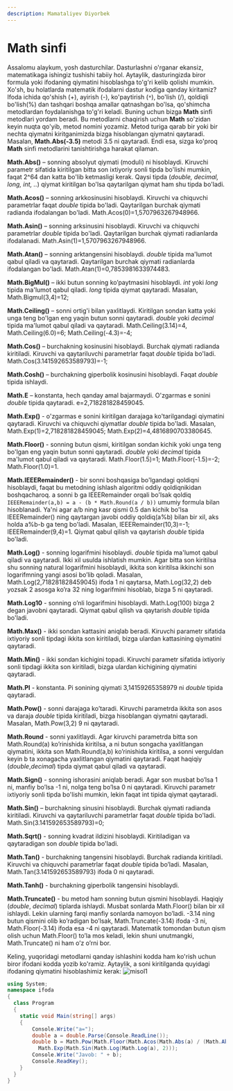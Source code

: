 ```yaml
---
description: Mamataliyev Diyorbek
---
```


# Math sinfi

Assalomu alaykum, yosh dasturchilar. Dasturlashni o'rganar ekansiz, matematikaga ishingiz tushishi tabiiy hol. Aytaylik, dasturingizda biror formula yoki ifodaning qiymatini hisoblashga to'g'ri kelib qolishi mumkin. Xo'sh, bu holatlarda matematik ifodalarni dastur kodiga qanday kiritamiz? Ifoda ichida qo'shish (+), ayirish (-), ko'paytirish (`*`), bo'lish (/), qoldiqli bo'lish(%) dan tashqari boshqa amallar qatnashgan bo'lsa, qo'shimcha metodlardan foydalanishga to'g'ri keladi. Buning uchun bizga **Math** sinfi metodlari yordam beradi. Bu metodlarni chaqirish uchun **Math** so'zidan keyin nuqta qo'yib, metod nomini yozamiz. Metod turiga qarab bir yoki bir nechta qiymatni kiritganimizda bizga hisoblangan qiymatni qaytaradi. Masalan, **Math.Abs(-3.5)** metodi 3.5 ni qaytaradi. Endi esa, sizga ko'proq **Math** sinfi metodlarini tanishtirishga harakat qilaman.

**Math.Abs()** – sonning absolyut qiymati (moduli) ni hisoblaydi. Kiruvchi parametr sifatida kiritilgan bitta son ixtiyoriy sonli tipda bo'lishi mumkin, faqat 2^64 dan katta bo'lib ketmasligi kerak. Qaysi tipda (*double, decimal, long, int, ..*) qiymat kiritilgan bo'lsa qaytarilgan qiymat ham shu tipda bo'ladi.

**Math.Acos()** – sonning arkkosinusini hisoblaydi. Kiruvchi va chiquvchi parametrlar faqat *double* tipida bo'ladi. Qaytarilgan burchak qiymati radianda ifodalangan bo'ladi. Math.Acos(0)=1,5707963267948966. 

**Math.Asin()** – sonning arksinusini hisoblaydi. Kiruvchi va chiquvchi parametrlar *double* tipida bo'ladi. Qaytarilgan burchak qiymati radianlarda ifodalanadi. Math.Asin(1)=1,5707963267948966.

**Math.Atan()** – sonning arktangensini hisoblaydi. *double* tipida ma'lumot qabul qiladi va qaytaradi. Qaytarilgan burchak qiymati radianlarda ifodalangan bo'ladi.
Math.Atan(1)=0,7853981633974483.

 **Math.BigMul()** –  ikki butun sonning ko’paytmasini hisoblaydi. *int* yoki *long* tipida ma'lumot qabul qiladi. *long* tipida qiymat qaytaradi. Masalan, Math.Bigmul(3,4)=12;
 
**Math.Ceiling()**  – sonni ortig'i bilan yaxlitlaydi. Kiritilgan sondan katta yoki unga teng bo'lgan eng yaqin butun sonni qaytaradi. *double* yoki *decimal* tipida ma'lumot qabul qiladi va qaytaradi. Math.Ceiling(3.14)=4,     Math.Ceiling(6.0)=6;     Math.Ceiling(-4.3)=-4;

**Math.Cos()** – burchakning kosinusini hisoblaydi. Burchak qiymati radianda kiritiladi.  Kiruvchi va qaytariluvchi parametrlar faqat *double* tipida bo'ladi. Math.Cos(3.141592653589793)=-1;

**Math.Cosh()** – burchakning giperbolik kosinusini hisoblaydi. Faqat *double* tipida ishlaydi. 

**Math.E** – konstanta, hech qanday amal bajarmaydi. O'zgarmas e sonini *double* tipida qaytaradi. e=2,718281828459045. 

**Math.Exp()** - o'zgarmas e sonini kiritilgan darajaga ko'tarilgandagi qiymatini qaytaradi. Kiruvchi va chiquvchi qiymatlar *double* tipida bo'ladi. Masalan, Math.Exp(1)=2,718281828459045;   Math.Exp(2)=4,4816890703380645. 

**Math.Floor()** - sonning butun qismi, kiritilgan sondan kichik yoki unga teng bo'lgan eng yaqin butun sonni qaytaradi. *double* yoki *decimal* tipida ma'lumot qabul qiladi va qaytaradi.       Math.Floor(1.5)=1;  Math.Floor(-1.5)=-2;  Math.Floor(1.0)=1.

**Math.IEEERemainder()** - bir sonni boshqasiga bo'lgandagi qoldiqni hisoblaydi, faqat bu metodning ishlash algoritmi oddiy qoldiqnikidan boshqacharoq. a sonni b ga IEEERemainder orqali bo'lsak qoldiq `IEEERemainder(a,b) = a - (b * Math.Round(a / b))` umumiy formula bilan hisoblanadi. Ya'ni agar a/b ning kasr qismi 0.5 dan kichik bo'lsa IEEERemainder() ning qaytargan javobi oddiy qoldiq(a%b) bilan bir xil, aks holda a%b-b ga teng bo'ladi. Masalan, IEEERemainder(10,3)=-1; IEEERemainder(9,4)=1. Qiymat qabul qilish va qaytarish *double* tipida bo'ladi.

**Math.Log()** - sonning logarifmini hisoblaydi. *double* tipida ma'lumot qabul qiladi va qaytaradi. Ikki xil usulda ishlatish mumkin. Agar bitta son  kiritilsa shu sonning natural logarifmini hisoblaydi, ikkita son kiritilsa ikkinchi son logarifmning yangi asosi bo’lib qoladi. Masalan, Math.Log(2,718281828459045) ifoda 1 ni qaytarsa, Math.Log(32,2) deb yozsak 2 asosga ko’ra 32 ning logarifmini hisoblab, bizga 5 ni qaytaradi.

**Math.Log10** - sonning o’nli logarifmini hisoblaydi.  Math.Log(100) bizga 2 degan javobni qaytaradi. Qiymat qabul qilish va qaytarish *double* tipida bo'ladi.

**Math.Max()** - ikki sondan kattasini aniqlab beradi. Kiruvchi parametr sifatida ixtiyoriy sonli tipdagi ikkita son kiritiladi, bizga ulardan kattasining qiymatini qaytaradi.

**Math.Min()** - ikki sondan kichigini topadi. Kiruvchi parametr sifatida ixtiyoriy sonli tipdagi ikkita son kiritiladi, bizga ulardan kichigining qiymatini qaytaradi.

**Math.PI** - konstanta. Pi sonining qiymati 3,14159265358979 ni *double* tipida qaytaradi.

**Math.Pow()** - sonni darajaga ko’taradi. Kiruvchi parametrda ikkita son asos va daraja *double* tipida kiritiladi, bizga hisoblangan qiymatni qaytaradi. Masalan, Math.Pow(3,2) 9 ni qaytaradi.

**Math.Round** - sonni yaxlitlaydi. Agar kiruvchi parametrda bitta son Math.Round(a) ko’rinishida kiritilsa, a ni butun songacha yaxlitlangan qiymatini, ikkita son Math.Round(a,b) ko’rinishida kiritilsa, a sonni verguldan keyin b ta xonagacha yaxlitlangan qiymatini qaytaradi. Faqat haqiqiy (*double*,*decimal*) tipda qiymat qabul qiladi va qaytaradi.

**Math.Sign()** - sonning ishorasini aniqlab beradi. Agar son musbat bo’lsa 1 ni, manfiy bo’lsa -1 ni, nolga teng bo’lsa 0 ni qaytaradi. Kiruvchi parametr  ixtiyoriy sonli tipda bo'lishi mumkin, lekin faqat int tipida qiymat qaytaradi.

**Math.Sin()** – burchakning sinusini hisoblaydi. Burchak qiymati radianda kiritiladi.  Kiruvchi va qaytariluvchi parametrlar faqat *double* tipida bo'ladi. Math.Sin(3.141592653589793)=0;

**Math.Sqrt()** - sonning kvadrat ildizini hisoblaydi. Kiritiladigan va qaytaradigan son *double* tipida bo'ladi.

**Math.Tan()** - burchakning tangensini hisoblaydi. Burchak radianda kiritiladi. Kiruvchi va chiquvchi parametrlar faqat *double* tipida bo’ladi. Masalan,  Math.Tan(3.141592653589793) ifoda 0 ni qaytaradi.

**Math.Tanh()** - burchakning giperbolik tangensini hisoblaydi.

**Math.Truncate()** - bu metod ham sonning butun qismini hisoblaydi. Haqiqiy (*double*, *decimal*) tiplarda ishlaydi. Musbat sonlarda Math.Floor() bilan bir xil ishlaydi. Lekin ularning farqi manfiy sonlarda namoyon bo’ladi. -3.14 ning butun qismini olib ko’radigan bo’lsak, Math.Truncate(-3.14) ifoda -3 ni,  Math.Floor(-3.14) ifoda esa -4 ni qaytaradi. Matematik tomondan butun qism olish uchun Math.Floor() to’la mos keladi, lekin shuni unutmangki, Math.Truncate() ni ham o’z o’rni bor.

Keling, yuqoridagi metodlarni qanday ishlashini kodda ham ko'rish uchun biror ifodani kodda yozib ko'ramiz. Aytaylik, a soni kiritilganda quyidagi ifodaning qiymatini hisoblashimiz kerak:
![misol1](https://user-images.githubusercontent.com/91861166/137533450-80fcc47b-d82b-4a02-b152-4cac8bab370a.jpg)

```csharp
using System;
namespace ifoda
{
  class Program
  {
    static void Main(string[] args)
    {
        Console.Write("a=");
        double a = double.Parse(Console.ReadLine());
        double b = Math.Pow(Math.Floor(Math.Acos(Math.Abs(a) / (Math.Abs(a) + 1))), Math.PI) +
          Math.Exp(Math.Sin(Math.Log(Math.Log(a), 2)));
        Console.Write("Javob: " + b);
        Console.ReadKey();
    }
  }
}

```
